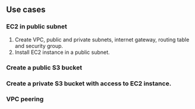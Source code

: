 
## Use cases

### EC2 in public subnet
1. Create VPC, public and private subnets, internet gateway, routing table and security group.
2. Install EC2 instance in a public subnet.

### Create a public S3 bucket 

### Create a private S3 bucket with access to EC2 instance.

### VPC peering


